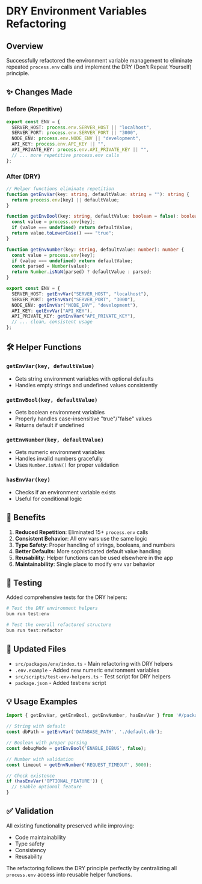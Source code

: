 # DRY Environment Variables Refactoring

## Overview

Successfully refactored the environment variable management to eliminate repeated `process.env` calls and implement the DRY (Don't Repeat Yourself) principle.

## ✨ Changes Made

### Before (Repetitive)
```typescript
export const ENV = {
  SERVER_HOST: process.env.SERVER_HOST || "localhost",
  SERVER_PORT: process.env.SERVER_PORT || "3000",
  NODE_ENV: process.env.NODE_ENV || "development",
  API_KEY: process.env.API_KEY || "",
  API_PRIVATE_KEY: process.env.API_PRIVATE_KEY || "",
  // ... more repetitive process.env calls
};
```

### After (DRY)
```typescript
// Helper functions eliminate repetition
function getEnvVar(key: string, defaultValue: string = ""): string {
  return process.env[key] || defaultValue;
}

function getEnvBool(key: string, defaultValue: boolean = false): boolean {
  const value = process.env[key];
  if (value === undefined) return defaultValue;
  return value.toLowerCase() === "true";
}

function getEnvNumber(key: string, defaultValue: number): number {
  const value = process.env[key];
  if (value === undefined) return defaultValue;
  const parsed = Number(value);
  return Number.isNaN(parsed) ? defaultValue : parsed;
}

export const ENV = {
  SERVER_HOST: getEnvVar("SERVER_HOST", "localhost"),
  SERVER_PORT: getEnvVar("SERVER_PORT", "3000"),
  NODE_ENV: getEnvVar("NODE_ENV", "development"),
  API_KEY: getEnvVar("API_KEY"),
  API_PRIVATE_KEY: getEnvVar("API_PRIVATE_KEY"),
  // ... clean, consistent usage
};
```

## 🛠️ Helper Functions

### `getEnvVar(key, defaultValue)`
- Gets string environment variables with optional defaults
- Handles empty strings and undefined values consistently

### `getEnvBool(key, defaultValue)`
- Gets boolean environment variables
- Properly handles case-insensitive "true"/"false" values
- Returns default if undefined

### `getEnvNumber(key, defaultValue)`
- Gets numeric environment variables
- Handles invalid numbers gracefully
- Uses `Number.isNaN()` for proper validation

### `hasEnvVar(key)`
- Checks if an environment variable exists
- Useful for conditional logic

## 🎯 Benefits

1. **Reduced Repetition**: Eliminated 15+ `process.env` calls
2. **Consistent Behavior**: All env vars use the same logic
3. **Type Safety**: Proper handling of strings, booleans, and numbers
4. **Better Defaults**: More sophisticated default value handling
5. **Reusability**: Helper functions can be used elsewhere in the app
6. **Maintainability**: Single place to modify env var behavior

## 🧪 Testing

Added comprehensive tests for the DRY helpers:

```bash
# Test the DRY environment helpers
bun run test:env

# Test the overall refactored structure
bun run test:refactor
```

## 📁 Updated Files

- `src/packages/env/index.ts` - Main refactoring with DRY helpers
- `.env.example` - Added new numeric environment variables
- `src/scripts/test-env-helpers.ts` - Test script for DRY helpers
- `package.json` - Added test:env script

## 💡 Usage Examples

```typescript
import { getEnvVar, getEnvBool, getEnvNumber, hasEnvVar } from '#/packages/env';

// String with default
const dbPath = getEnvVar('DATABASE_PATH', './default.db');

// Boolean with proper parsing
const debugMode = getEnvBool('ENABLE_DEBUG', false);

// Number with validation
const timeout = getEnvNumber('REQUEST_TIMEOUT', 5000);

// Check existence
if (hasEnvVar('OPTIONAL_FEATURE')) {
  // Enable optional feature
}
```

## ✅ Validation

All existing functionality preserved while improving:
- Code maintainability
- Type safety
- Consistency
- Reusability

The refactoring follows the DRY principle perfectly by centralizing all `process.env` access into reusable helper functions.
